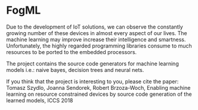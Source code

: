 # FogML

Due to the development of IoT solutions, we can observe the constantly growing number of these devices in almost every aspect of our lives. The machine learning may improve increase their intelligence and smartness. Unfortunately, the highly regarded programming libraries consume to much resources to be ported to the embedded processors.

The project contains the source code generators for machine learning models i.e.: naive bayes, decision trees and neural nets.

If you think that the project is interesting to you, please cite the paper:
Tomasz Szydlo, Joanna Sendorek, Robert Brzoza-Woch, Enabling machine learning on resource constrained devices by source code generation of the learned models, ICCS 2018
